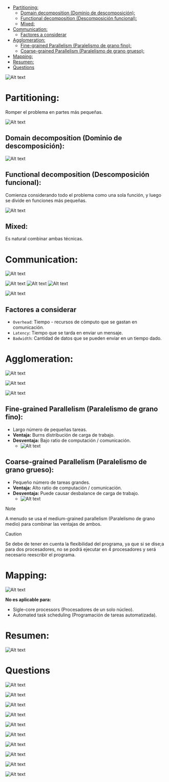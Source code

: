 - [Partitioning:](#partitioning)
  - [Domain decomposition (Dominio de descomposición):](#domain-decomposition-dominio-de-descomposición)
  - [Functional decomposition (Descomposición funcional):](#functional-decomposition-descomposición-funcional)
  - [Mixed:](#mixed)
- [Communication:](#communication)
  - [Factores a considerar](#factores-a-considerar)
- [Agglomeration:](#agglomeration)
  - [Fine-grained Parallelism (Paralelismo de grano fino):](#fine-grained-parallelism-paralelismo-de-grano-fino)
  - [Coarse-grained Parallelism (Paralelismo de grano grueso):](#coarse-grained-parallelism-paralelismo-de-grano-grueso)
- [Mapping:](#mapping)
- [Resumen:](#resumen)
- [Questions](#questions)


![Alt text](./Images/image-54.png)

# Partitioning:

Romper el problema en partes más pequeñas.

![Alt text](./Images/image-55.png)

## Domain decomposition (Dominio de descomposición):

![Alt text](./Images/image-56.png)

## Functional decomposition (Descomposición funcional):

Comienza considerando todo el problema como una sola función, y luego se divide en funciones más pequeñas.

![Alt text](./Images/image-57.png)

## Mixed:

Es natural combinar ambas técnicas.

# Communication:
![Alt text](./Images/image-59.png)

![Alt text](./Images/image-60.png)
![Alt text](./Images/image-61.png)
![Alt text](./Images/image-62.png)

![Alt text](./Images/image-63.png)

## Factores a considerar

- `Overhead`: Tiempo - recursos de cómputo que se gastan en comunicación.
- `Latency`: Tiempo que se tarda en enviar un mensaje.
- `Badwidth`: Cantidad de datos que se pueden enviar en un tiempo dado.

# Agglomeration:
![Alt text](./Images/image-58.png)

![Alt text](./Images/image-64.png)

![Alt text](./Images/image-65.png)

## Fine-grained Parallelism (Paralelismo de grano fino):

- Largo número de pequeñas tareas.
- **Ventaja:** Burns distribución de carga de trabajo.
- **Desventaja:** Bajo ratio de computación / comunicación.
  - ![Alt text](./Images/image-66.png)

## Coarse-grained Parallelism (Paralelismo de grano grueso):

- Pequeño número de tareas grandes.
- **Ventaja:** Alto ratio de computación / comunicación.
- **Desventaja:** Puede causar desbalance de carga de trabajo.
  - ![Alt text](./Images/image-67.png)

>[!NOTE]
> A menudo se usa el medium-grained parallelism (Paralelismo de grano medio) para combinar las ventajas de ambos.

>[!CAUTION]
> Se debe de tener en cuenta la flexibilidad del programa, ya que si se dise;a para dos procesadores, no se podrá ejecutar en 4 procesadores y será necesario reescribir el programa.

# Mapping:

![Alt text](./Images/image-68.png)

**No es aplicable para:**
- Sigle-core processors (Procesadores de un solo núcleo).
- Automated task scheduling (Programación de tareas automatizada).


# Resumen:

![Alt text](./Images/image-69.png)


# Questions

![Alt text](./Images/image-70.png)

![Alt text](./Images/image-71.png)

![Alt text](./Images/image-72.png)

![Alt text](./Images/image-73.png)

![Alt text](./Images/image-74.png)

![Alt text](./Images/image-75.png)

![Alt text](./Images/image-76.png)

![Alt text](./Images/image-77.png)

![Alt text](./Images/image-78.png)

![Alt text](./Images/image-79.png)